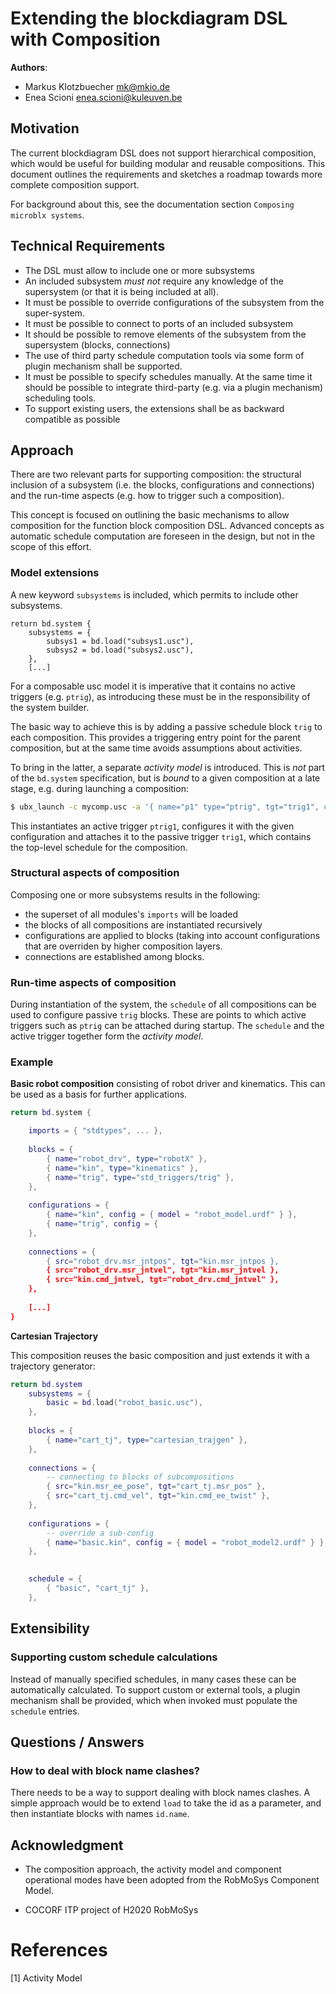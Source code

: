 # Extending the blockdiagram DSL with Composition

**Authors**:

- Markus Klotzbuecher <mk@mkio.de>
- Enea Scioni <enea.scioni@kuleuven.be>

## Motivation

The current blockdiagram DSL does not support hierarchical
composition, which would be useful for building modular and reusable
compositions. This document outlines the requirements and sketches a
roadmap towards more complete composition support.

For background about this, see the documentation section `Composing
microblx systems`.

## Technical Requirements 

- The DSL must allow to include one or more subsystems
- An included subsystem *must not* require any knowledge of the
  supersystem (or that it is being included at all).
- It must be possible to override configurations of the subsystem from
  the super-system.
- It must be possible to connect to ports of an included subsystem
- It should be possible to remove elements of the subsystem from the
  supersystem (blocks, connections)
- The use of third party schedule computation tools via some form of
  plugin mechanism shall be supported.
- It must be possible to specify schedules manually. At the same time
  it should be possible to integrate third-party (e.g. via a plugin
  mechanism) scheduling tools.
- To support existing users, the extensions shall be as backward
  compatible as possible

## Approach

There are two relevant parts for supporting composition: the
structural inclusion of a subsystem (i.e. the blocks, configurations
and connections) and the run-time aspects (e.g. how to trigger such a
composition).

This concept is focused on outlining the basic mechanisms to allow
composition for the function block composition DSL. Advanced concepts
as automatic schedule computation are foreseen in the design, but not
in the scope of this effort.

### Model extensions

A new keyword `subsystems` is included, which permits to include other
subsystems.

```
return bd.system {
	subsystems = {
		subsys1 = bd.load("subsys1.usc"),
		subsys2 = bd.load("subsys2.usc"),
	},
    [...]
```

For a composable usc model it is imperative that it contains no active
triggers (e.g. `ptrig`), as introducing these must be in the
responsibility of the system builder.

The basic way to achieve this is by adding a passive schedule block
`trig` to each composition. This provides a triggering entry point for
the parent composition, but at the same time avoids assumptions about
activities.

To bring in the latter, a separate *activity model* is
introduced. This is *not* part of the ``bd.system`` specification, but
is *bound* to a given composition at a late stage, e.g. during
launching a composition:

```sh
$ ubx_launch -c mycomp.usc -a '{ name="p1" type="ptrig", tgt="trig1", config={ sched_priority=99, period = { ... } }'
```

This instantiates an active trigger `ptrig1`, configures it with the
given configuration and attaches it to the passive trigger `trig1`,
which contains the top-level schedule for the composition.

### Structural aspects of composition

Composing one or more subsystems results in the following:

- the superset of all modules's `imports` will be loaded
- the blocks of all compositions are instantiated recursively
- configurations are applied to blocks (taking into account
  configurations that are overriden by higher composition layers.
- connections are established among blocks.

### Run-time aspects of composition

During instantiation of the system, the `schedule` of all compositions
can be used to configure passive `trig` blocks. These are points to
which active triggers such as `ptrig` can be attached during
startup. The `schedule` and the active trigger together form the
*activity model*.


### Example

**Basic robot composition** consisting of robot driver and
kinematics. This can be used as a basis for further applications.

```Lua
return bd.system {

	imports = { "stdtypes", ... },
	
	blocks = {
		{ name="robot_drv", type="robotX" },
		{ name="kin", type="kinematics" },
		{ name="trig", type="std_triggers/trig" },
	},
	
	configurations = {
		{ name="kin", config = { model = "robot_model.urdf" } },
		{ name="trig", config = {
	},
	
	connections = {
		{ src="robot_drv.msr_jntpos", tgt="kin.msr_jntpos },
		{ src="robot_drv.msr_jntvel", tgt="kin.msr_jntvel },
		{ src="kin.cmd_jntvel, tgt="robot_drv.cmd_jntvel" },
	},
	
	[...]	
}
```

**Cartesian Trajectory**

This composition reuses the basic composition and just extends it with
a trajectory generator:

```Lua
return bd.system
	subsystems = {
		basic = bd.load("robot_basic.usc"),
	},
	
	blocks = {
		{ name="cart_tj", type="cartesian_trajgen" },
	},
	
	connections = {
		-- connecting to blocks of subcompositions
        { src="kin.msr_ee_pose", tgt="cart_tj.msr_pos" },
        { src="cart_tj.cmd_vel", tgt="kin.cmd_ee_twist" }, 
	},
	
	configurations = {
		-- override a sub-config
		{ name="basic.kin", config = { model = "robot_model2.urdf" } },
	},

	
	schedule = {
	    { "basic", "cart_tj" },
	},
```


## Extensibility

### Supporting custom schedule calculations

Instead of manually specified schedules, in many cases these can be
automatically calculated. To support custom or external tools, a
plugin mechanism shall be provided, which when invoked must populate
the `schedule` entries.

## Questions / Answers

### How to deal with block name clashes?

There needs to be a way to support dealing with block names clashes. A
simple approach would be to extend `load` to take the id as a
parameter, and then instantiate blocks with names `id.name`.

## Acknowledgment

- The composition approach, the activity model and component
  operational modes have been adopted from the RobMoSys Component
  Model.

- COCORF ITP project of H2020 RobMoSys

# References

[1] Activity Model


